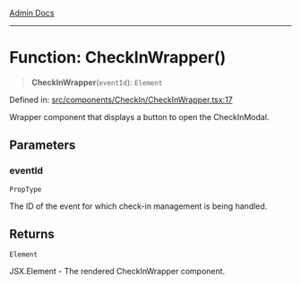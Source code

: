 [Admin Docs](/)

***

# Function: CheckInWrapper()

> **CheckInWrapper**(`eventId`): `Element`

Defined in: [src/components/CheckIn/CheckInWrapper.tsx:17](https://github.com/abhassen44/talawa-admin/blob/bb7b6d5252385a81ad100b897eb0cba4f7ba10d2/src/components/CheckIn/CheckInWrapper.tsx#L17)

Wrapper component that displays a button to open the CheckInModal.

## Parameters

### eventId

`PropType`

The ID of the event for which check-in management is being handled.

## Returns

`Element`

JSX.Element - The rendered CheckInWrapper component.
